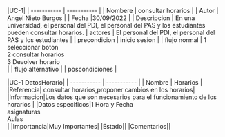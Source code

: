 |UC-1|
| ----------- | ----------- |
| Nombere | consultar horarios |
| Autor |   Angel Nieto Burgos |
| Fecha |30/09/2022   |
| Descripcion | En una universidad, el personal del PDI, el personal del PAS y los estudiantes pueden consultar horarios. 
| actores |   El personal del PDI, el personal del PAS y los estudiantes   |
| precondicion |   inicio sesion    |
| flujo normal   |  1 seleccionar boton <br>  2 consultar horarios <br> 3 Devolver horario <br> |
| flujo alternativo | 
| poscondiciones |

|UC-1 DatosHorario|
| ----------- | ----------- |
| Nombre |  Horarios |  
|Referencia| consultar horarios,proponer cambios en los horarios|
|Informacion|Los datos que son necesarios para el funcionamiento de los horarios  |
|Datos especificos|1 Hora y Fecha <br>  asignaturas <br> Aulas <br>|
|Importancia|Muy Importantes|
|Estado||
|Comentarios||